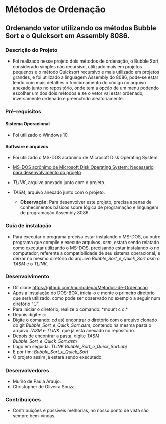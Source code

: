 # Métodos de Ordenação

## Ordenando vetor utilizando os métodos Bubble Sort e o Quicksort em Assembly 8086.

### Descrição do Projeto
* Foi realizado nesse projeto dois métodos de ordenação, o Bubble Sort, considerado simples não recursivo, utilizado mais em projetos pequenos e o método Quicksort recursivo e mais utilizado em projetos grandes, e foi utilizado a linguagem Assembly do 8086, pode-se estar lendo com mais detalhes o funcionamento do código no arquivo anexado junto no repositório, onde tem a opção de um menu podendo escolher um dos dois métodos e se o vetor vai estar ordenado, inversamente ordenado e preenchido aleatoriamente.

### Pré-requisitos

 #### Sistema Operacional
* Foi utilizado o Windows 10.

#### Software e arquivos
* Foi utilizado o MS-DOS acrônimo de Microsoft Disk Operating System.
* <a> [MS-DOS acrônimo de Microsoft Disk Operating System: Necessário para desenvolvimento do projeto](https://blogs.technet.microsoft.com/microsoft_blog/2014/03/25/microsoft-makes-source-code-for-ms-dos-and-word-for-windows-available-to-public/)
 * *TLINK*, arquivo anexado junto com o projeto.
 * *TASM*, arquivo anexado junto com o projeto.
  
   * **Observação:** Para desenvolver este projeto, precisa apenas de conhecimentos básicos sobre lógica de programação e linguagem de programação Assembly 8086.

### Guia de instalação
* Para executar o programa precisa estar instalando o MS-DOS, ou outro programa que compile e execute arquivos *.asm*, estará sendo relatado como executar utilizando o MS-DOS, precisando estar instalando-o no computador, referente a compatibilidade de seu sistema operacional, e deixar no mesmo diretório do arquivo *Bubble_Sort_e_Quick_Sort.asm* o *TASM* e o *TLINK*. 

### Desenvolvimento
* Git clone https://github.com/murilodepa/Metodos-de-Ordenacao
* Após a instalação do DOS-BOX, inicia-o e monte o primeiro diretório que será utilizado, como pode ser observado no exemplo a seguir num diretório "C". 
* Para iniciar o diretório, realize o comando: *mount c c:\*
* Depois digite: *c:*
* Digite o comando: *cd* até encontrar o diretório com o arquivo clonado do git *Bubble_Sort_e_Quick_Sort.asm*, contendo na mesma pasta o arquivo *TASM* e *TLINK*, que já está anexado no repositório.
* Depois de encontrar a pasta, digite _TASM Bubble_Sort_e_Quick_Sort.asm_
* Logo em seguida: *TLINK Bubble_Sort_e_Quick_Sort.obj*
* E por fim: *Bubble_Sort_e_Quick_Sort*
* O projeto assim já estará sendo executado.

### Desenvolvedores
* Murilo de Paula Araujo.
* Christopher de Oliveira Souza.

 ### Contribuições
* Contribuições e possíveis melhorias, no nosso ponto de vista são sempre bem-vindas.
